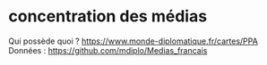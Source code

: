 # concentration des médias

Qui possède quoi ? https://www.monde-diplomatique.fr/cartes/PPA
Données : https://github.com/mdiplo/Medias_francais